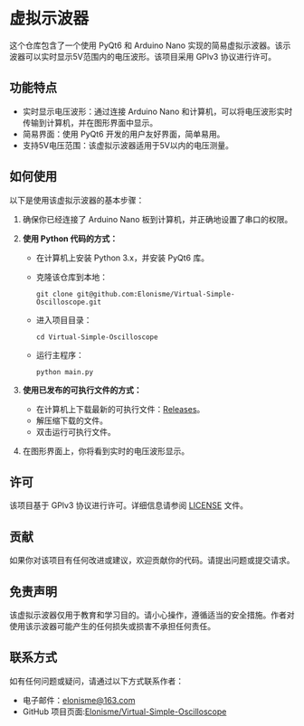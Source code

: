 # 虚拟示波器

这个仓库包含了一个使用 PyQt6 和 Arduino Nano 实现的简易虚拟示波器。该示波器可以实时显示5V范围内的电压波形。该项目采用 GPlv3 协议进行许可。

## 功能特点

- 实时显示电压波形：通过连接 Arduino Nano 和计算机，可以将电压波形实时传输到计算机，并在图形界面中显示。
- 简易界面：使用 PyQt6 开发的用户友好界面，简单易用。
- 支持5V电压范围：该虚拟示波器适用于5V以内的电压测量。

## 如何使用

以下是使用该虚拟示波器的基本步骤：

1. 确保你已经连接了 Arduino Nano 板到计算机，并正确地设置了串口的权限。

2. **使用 Python 代码的方式：**

   - 在计算机上安装 Python 3.x，并安装 PyQt6 库。
   - 克隆该仓库到本地：

     ```
     git clone git@github.com:Elonisme/Virtual-Simple-Oscilloscope.git
     ```

   - 进入项目目录：

     ```
     cd Virtual-Simple-Oscilloscope
     ```

   - 运行主程序：

     ```
     python main.py
     ```

3. **使用已发布的可执行文件的方式：**

   - 在计算机上下载最新的可执行文件：[Releases](https://github.com/Elonisme/Virtual-Simple-Oscilloscope/releases)。
   - 解压缩下载的文件。
   - 双击运行可执行文件。

4. 在图形界面上，你将看到实时的电压波形显示。

## 许可

该项目基于 GPlv3 协议进行许可。详细信息请参阅 [LICENSE](LICENSE) 文件。

## 贡献

如果你对该项目有任何改进或建议，欢迎贡献你的代码。请提出问题或提交请求。

## 免责声明

该虚拟示波器仅用于教育和学习目的。请小心操作，遵循适当的安全措施。作者对使用该示波器可能产生的任何损失或损害不承担任何责任。

## 联系方式

如有任何问题或疑问，请通过以下方式联系作者：

- 电子邮件：elonisme@163.com
- GitHub 项目页面:[Elonisme/Virtual-Simple-Oscilloscope](https://github.com/Elonisme/Virtual-Simple-Oscilloscope)

